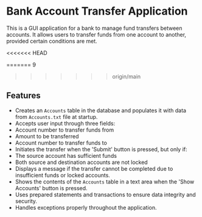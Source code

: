 # Bank Account Transfer Application

This is a GUI application for a bank to manage fund transfers between accounts. It allows users to transfer funds from one account to another, provided certain conditions are met.

<<<<<<< HEAD

=======
9
>>>>>>> origin/main
## Features

- Creates an `Accounts` table in the database and populates it with data from `Accounts.txt` file at startup.
- Accepts user input through three fields:
- Account number to transfer funds from
- Amount to be transferred
- Account number to transfer funds to
- Initiates the transfer when the 'Submit' button is pressed, but only if:
- The source account has sufficient funds
- Both source and destination accounts are not locked
- Displays a message if the transfer cannot be completed due to insufficient funds or locked accounts.
- Shows the contents of the `Accounts` table in a text area when the 'Show Accounts' button is pressed.
- Uses prepared statements and transactions to ensure data integrity and security.
- Handles exceptions properly throughout the application.
